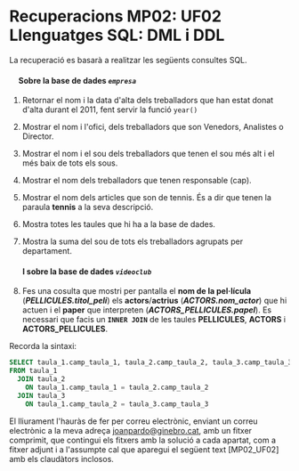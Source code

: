 # Recuperacions MP02: UF02 Llenguatges SQL: DML i DDL

La recuperació es basarà a realitzar les següents consultes SQL.

#### &nbsp;&nbsp;&nbsp;&nbsp;&nbsp;Sobre la base de dades ***```empresa```***

1. Retornar el nom i la data d'alta dels treballadors que han estat donat d'alta durant el 2011, fent servir la funció ```year()```
1. Mostrar el nom i l'ofici, dels treballadors que son Venedors, Analistes o Director.
1. Mostrar el nom i el sou dels treballadors que tenen el sou més alt i el més baix de tots els sous.
1. Mostrar el nom dels treballadors que tenen responsable (cap).
1. Mostrar el nom dels articles que son de tennis. És a dir que tenen la paraula **tennis** a la seva descripció.
1. Mostra totes les taules que hi ha a la base de dades.
1. Mostra la suma del sou de tots els treballadors agrupats per departament.

    #### I sobre la base de dades ***```videoclub```***
1. Fes una cosulta que mostri per pantalla el **nom de la pel·lícula** (***PELLICULES.titol_peli***) els **actors**/**actrius** (***ACTORS.nom_actor***) que hi actuen i el **paper** que interpreten (***ACTORS_PELLICULES.papel***). Es necessari que facis un **```INNER JOIN```** de les taules **PELLICULES**, **ACTORS** i **ACTORS_PELLICULES**.

Recorda la sintaxi:

```sql
SELECT taula_1.camp_taula_1, taula_2.camp_taula_2, taula_3.camp_taula_3
FROM taula_1
  JOIN taula_2
    ON taula_1.camp_taula_1 = taula_2.camp_taula_2
  JOIN taula_3
    ON taula_1.camp_taula_2 = taula_3.camp_taula_3
```

El lliurament l'hauràs de fer per correu electrònic, enviant un correu electrònic a la meva adreça joanpardo@ginebro.cat, amb un fitxer comprimit, que contingui els fitxers amb la solució a cada apartat, com a fitxer adjunt i a l'assumpte cal que aparegui el següent text [MP02_UF02] amb els claudàtors inclosos.
